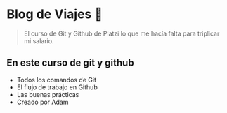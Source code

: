 # Blog de Viajes 💚
> El curso de Git y Github de Platzi lo que me hacía falta para triplicar mi salario.

## En este curso de git y github
* Todos los comandos de Git
* El flujo de trabajo en Github
* Las buenas prácticas
* Creado por Adam
